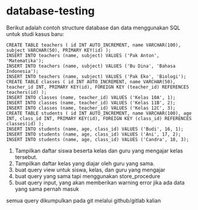 # database-testing

Berikut adalah contoh structure database dan data menggunakan SQL untuk studi kasus baru:

```
CREATE TABLE teachers ( id INT AUTO_INCREMENT, name VARCHAR(100), subject VARCHAR(50), PRIMARY KEY(id) );
INSERT INTO teachers (name, subject) VALUES ('Pak Anton', 'Matematika');
INSERT INTO teachers (name, subject) VALUES ('Bu Dina', 'Bahasa Indonesia');
INSERT INTO teachers (name, subject) VALUES ('Pak Eko', 'Biologi');
CREATE TABLE classes ( id INT AUTO_INCREMENT, name VARCHAR(50), teacher_id INT, PRIMARY KEY(id), FOREIGN KEY (teacher_id) REFERENCES teachers(id) );
INSERT INTO classes (name, teacher_id) VALUES ('Kelas 10A', 1);
INSERT INTO classes (name, teacher_id) VALUES ('Kelas 11B', 2);
INSERT INTO classes (name, teacher_id) VALUES ('Kelas 12C', 3);
CREATE TABLE students ( id INT AUTO_INCREMENT, name VARCHAR(100), age INT, class_id INT, PRIMARY KEY(id), FOREIGN KEY (class_id) REFERENCES classes(id) );
INSERT INTO students (name, age, class_id) VALUES ('Budi', 16, 1);
INSERT INTO students (name, age, class_id) VALUES ('Ani', 17, 2);
INSERT INTO students (name, age, class_id) VALUES ('Candra', 18, 3);
```

1. Tampilkan daftar siswa beserta kelas dan guru yang mengajar kelas tersebut.
2. Tampilkan daftar kelas yang diajar oleh guru yang sama.
3. buat query view untuk siswa, kelas, dan guru yang mengajar
4. buat query yang sama tapi menggunakan store_procedure
5. buat query input, yang akan memberikan warning error jika ada data yang sama pernah masuk

semua query dikumpulkan pada git melalui github/gitlab kalian
